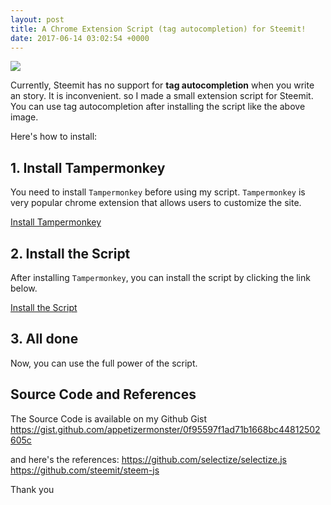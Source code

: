 ```yaml
---
layout: post
title: A Chrome Extension Script (tag autocompletion) for Steemit!
date: 2017-06-14 03:02:54 +0000
---
```


<img src="https://steemitimages.com/DQmRdB4hswgGoD73yZT3vWUUwMpm9Y8x5e4xTKCwnBn97GJ/steemit-helper-tag-autocompletion.gif" style="max-width:100%;">

Currently, Steemit has no support for **tag autocompletion** when you write an story.
It is inconvenient. so I made a small extension script for Steemit.
You can use tag autocompletion after installing the script like the above image.

  
Here's how to install:
## 1. Install Tampermonkey
You need to install `Tampermonkey` before using my script.
`Tampermonkey` is very popular chrome extension that allows users to customize the site.

[Install Tampermonkey](https://chrome.google.com/webstore/detail/tampermonkey/dhdgffkkebhmkfjojejmpbldmpobfkfo)


## 2. Install the Script
After installing `Tampermonkey`, you can install the script by clicking the link below.

[Install the Script](https://gist.github.com/appetizermonster/0f95597f1ad71b1668bc44812502605c/raw/steemit-helper.user.js)

## 3. All done
Now, you can use the full power of the script.

## Source Code and References
The Source Code is available on my Github Gist
https://gist.github.com/appetizermonster/0f95597f1ad71b1668bc44812502605c

and here's the references:
https://github.com/selectize/selectize.js
https://github.com/steemit/steem-js

Thank you